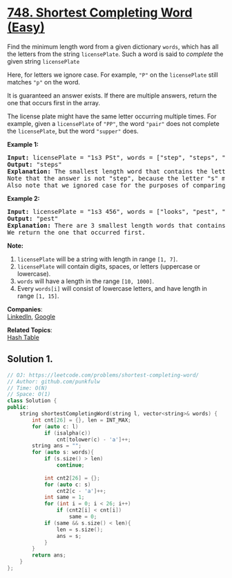 # [748. Shortest Completing Word (Easy)](https://leetcode.com/problems/shortest-completing-word/)

<p>
Find the minimum length word from a given dictionary <code>words</code>, which has all the letters from the string <code>licensePlate</code>.  Such a word is said to <i>complete</i> the given string <code>licensePlate</code>
</p><p>
Here, for letters we ignore case.  For example, <code>"P"</code> on the <code>licensePlate</code> still matches <code>"p"</code> on the word.
</p><p>
It is guaranteed an answer exists.  If there are multiple answers, return the one that occurs first in the array.
</p><p>
The license plate might have the same letter occurring multiple times.  For example, given a <code>licensePlate</code> of <code>"PP"</code>, the word <code>"pair"</code> does not complete the <code>licensePlate</code>, but the word <code>"supper"</code> does.
</p><p>

</p><p><b>Example 1:</b><br>
</p><pre><b>Input:</b> licensePlate = "1s3 PSt", words = ["step", "steps", "stripe", "stepple"]
<b>Output:</b> "steps"
<b>Explanation:</b> The smallest length word that contains the letters "S", "P", "S", and "T".
Note that the answer is not "step", because the letter "s" must occur in the word twice.
Also note that we ignored case for the purposes of comparing whether a letter exists in the word.
</pre>
<p></p>

<p><b>Example 2:</b><br>
</p><pre><b>Input:</b> licensePlate = "1s3 456", words = ["looks", "pest", "stew", "show"]
<b>Output:</b> "pest"
<b>Explanation:</b> There are 3 smallest length words that contains the letters "s".
We return the one that occurred first.
</pre>
<p></p>

<p><b>Note:</b><br>
</p><ol>
<li><code>licensePlate</code> will be a string with length in range <code>[1, 7]</code>.</li>
<li><code>licensePlate</code> will contain digits, spaces, or letters (uppercase or lowercase).</li>
<li><code>words</code> will have a length in the range <code>[10, 1000]</code>.</li>
<li>Every <code>words[i]</code> will consist of lowercase letters, and have length in range <code>[1, 15]</code>.</li>
</ol>
<p></p>

**Companies**:  
[LinkedIn](https://leetcode.com/company/linkedin), [Google](https://leetcode.com/company/google)

**Related Topics**:  
[Hash Table](https://leetcode.com/tag/hash-table/)

## Solution 1.

```cpp
// OJ: https://leetcode.com/problems/shortest-completing-word/
// Author: github.com/punkfulw
// Time: O(N)
// Space: O(1)
class Solution {
public:
    string shortestCompletingWord(string l, vector<string>& words) {
        int cnt[26] = {}, len = INT_MAX;
        for (auto c: l)
            if (isalpha(c))
                cnt[tolower(c) - 'a']++;
        string ans = "";
        for (auto s: words){
            if (s.size() > len)
                continue;
            
            int cnt2[26] = {};
            for (auto c: s)
                cnt2[c - 'a']++;
            int same = 1;
            for (int i = 0; i < 26; i++)
                if (cnt2[i] < cnt[i])
                    same = 0;
            if (same && s.size() < len){
                len = s.size();
                ans = s;
            }
        }
        return ans;
    }
};
```
